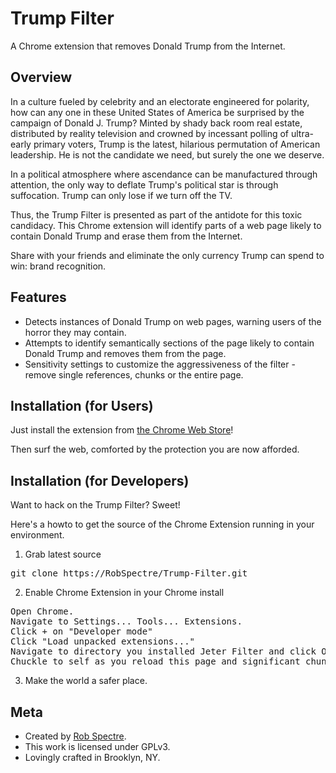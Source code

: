 Trump Filter
================================
A Chrome extension that removes Donald Trump from the Internet.


Overview
--------------------------
In a culture fueled by celebrity and an electorate engineered for polarity,
how can any one in these United States of America be surprised by the campaign
of Donald J. Trump? Minted by shady back room real estate, distributed by
reality television and crowned by incessant polling of ultra-early primary
voters, Trump is the latest, hilarious permutation of American leadership. He is
not the candidate we need, but surely the one we deserve.

In a political atmosphere where ascendance can be manufactured through attention,
the only way to deflate Trump's political star is through suffocation. Trump 
can only lose if we turn off the TV.

Thus, the Trump Filter is presented as part of the antidote for this toxic
candidacy. This Chrome extension will identify parts of a web page likely to
contain Donald Trump and erase them from the Internet.

Share with your friends and eliminate the only currency Trump can spend to win:
brand recognition.


Features
--------------------------

* Detects instances of Donald Trump on web pages, warning users of the horror they may contain.
* Attempts to identify semantically sections of the page likely to contain Donald Trump and removes them from the page.
* Sensitivity settings to customize the aggressiveness of the filter - remove single references, chunks or the entire page.


Installation (for Users)
--------------------------

Just install the extension from [the Chrome Web
Store](https://chrome.google.com/webstore/detail/pgolkklipgikkpeknefbinnmhlmmdbfa)!

Then surf the web, comforted by the protection you are now afforded.


Installation (for Developers)
-------------------------
Want to hack on the Trump Filter?  Sweet!

Here's a howto to get the source of the Chrome Extension running in your environment.

1) Grab latest source
<pre>
git clone https://RobSpectre/Trump-Filter.git
</pre>

2) Enable Chrome Extension in your Chrome install
<pre>
Open Chrome.
Navigate to Settings... Tools... Extensions.
Click + on "Developer mode"
Click "Load unpacked extensions..."
Navigate to directory you installed Jeter Filter and click Open.
Chuckle to self as you reload this page and significant chunks of it suddenly disappear.
</pre>

3) Make the world a safer place.


Meta
-------------------------

* Created by [Rob Spectre](http://brooklynhacker.com).
* This work is licensed under GPLv3.
* Lovingly crafted in Brooklyn, NY.
